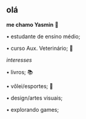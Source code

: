 ## olá 
**me chamo Yasmin**
🐋

• estudante de ensino médio; 

• curso Aux. Veterinário; 🐾

_interesses_

• livros; 📚

• vôlei/esportes; 🏐

• design/artes visuais;

• explorando games;
